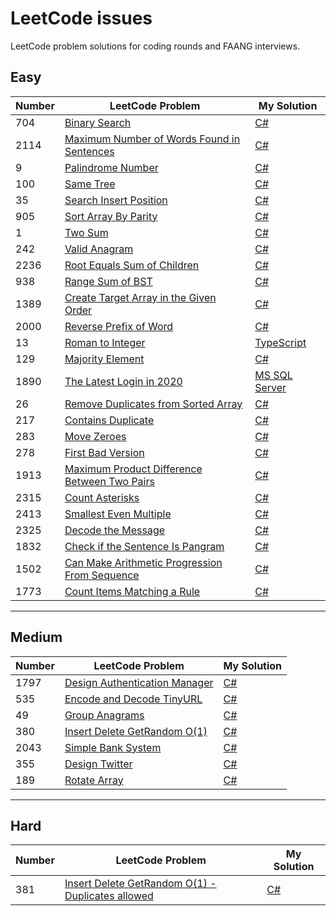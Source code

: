 # LeetCode issues
LeetCode problem solutions for coding rounds and FAANG interviews.

## Easy
| Number | LeetCode Problem | My Solution
| ------------- | ------------- | -------------
| 704 | [Binary Search](https://leetcode.com/problems/binary-search/) | [C#](https://github.com/Ghyro/LeetCode/blob/main/Easy/704.%20Binary%20Search.txt)
| 2114 | [ Maximum Number of Words Found in Sentences](https://leetcode.com/problems/maximum-number-of-words-found-in-sentences/) | [C#](https://github.com/Ghyro/LeetCode/blob/main/Easy/2114.%20Maximum%20Number%20of%20Words%20Found%20in%20Sentences.txt)  | Easy
| 9 | [Palindrome Number](https://leetcode.com/problems/palindrome-number/) | [C#](https://github.com/Ghyro/LeetCode/blob/main/Easy/9.%20Palindrome%20Number.txt)
| 100 | [Same Tree](https://leetcode.com/problems/same-tree/) | [C#](https://github.com/Ghyro/LeetCode/blob/main/Easy/100.%20Same%20Tree.txt)
| 35 | [Search Insert Position](https://leetcode.com/problems/search-insert-position/) | [C#](https://github.com/Ghyro/LeetCode/blob/main/Easy/35.%20Search%20Insert%20Position.txt)
| 905  | [Sort Array By Parity](https://leetcode.com/problems/sort-array-by-parity/) | [C#](https://github.com/Ghyro/LeetCode/blob/main/Easy/905.%20Sort%20Array%20By%20Parity.txt)
| 1  | [Two Sum](https://leetcode.com/problems/two-sum/) | [C#](https://github.com/Ghyro/LeetCode/blob/main/Easy/1.%20Two%20Sum.txt)
| 242 | [Valid Anagram](https://leetcode.com/problems/valid-anagram/) | [C#](https://github.com/Ghyro/LeetCode/blob/main/Easy/242.%20Valid%20Anagram.txt)
| 2236 | [Root Equals Sum of Children](https://leetcode.com/problems/root-equals-sum-of-children/) | [C#](https://github.com/Ghyro/LeetCode/blob/main/Easy/2236.%20Root%20Equals%20Sum%20of%20Children.txt)
| 938 | [Range Sum of BST](https://leetcode.com/problems/range-sum-of-bst/) | [C#](https://github.com/Ghyro/LeetCode/blob/main/Easy/938.%20Range%20Sum%20of%20BST.txt)
| 1389 | [Create Target Array in the Given Order](https://leetcode.com/problems/create-target-array-in-the-given-order/) | [C#](https://github.com/Ghyro/LeetCode/blob/main/Easy/1389.%20Create%20Target%20Array%20in%20the%20Given%20Order.txt)
| 2000 | [Reverse Prefix of Word](https://leetcode.com/problems/reverse-prefix-of-word/) | [C#](https://github.com/Ghyro/LeetCode/blob/main/Easy/2000.%20Reverse%20Prefix%20of%20Word.txt)
| 13 | [Roman to Integer](https://leetcode.com/problems/roman-to-integer/) | [TypeScript](https://github.com/Ghyro/LeetCode/blob/main/Easy/13.%20Roman%20to%20Integer.txt)
| 129 | [Majority Element](https://leetcode.com/problems/majority-element/) | [C#](https://github.com/Ghyro/LeetCode/blob/main/Easy/169.%20Majority%20Element.txt)
| 1890 | [The Latest Login in 2020](https://leetcode.com/problems/the-latest-login-in-2020/) | [MS SQL Server](https://github.com/Ghyro/LeetCode/blob/main/Easy/1890.%20The%20Latest%20Login%20in%202020.txt)
| 26 | [Remove Duplicates from Sorted Array](https://leetcode.com/problems/remove-duplicates-from-sorted-array/) | [C#](https://github.com/Ghyro/LeetCode/blob/main/Easy/26.%20Remove%20Duplicates%20from%20Sorted%20Array.txt)
| 217 | [Contains Duplicate](https://leetcode.com/problems/contains-duplicate/) | [C#](https://github.com/Ghyro/LeetCode/blob/main/Easy/217.%20Contains%20Duplicate.txt)
| 283 | [Move Zeroes](https://leetcode.com/problems/move-zeroes/) | [C#](https://github.com/Ghyro/LeetCode/blob/main/Easy/283.%20Move%20Zeroes.txt)
| 278 | [First Bad Version](https://leetcode.com/problems/first-bad-version/) | [C#](https://github.com/Ghyro/LeetCode/blob/main/Easy/278.%20First%20Bad%20Version.txt)
| 1913 | [Maximum Product Difference Between Two Pairs](https://leetcode.com/problems/maximum-product-difference-between-two-pairs/) | [C#](https://github.com/Ghyro/LeetCode/blob/main/Easy/1913.%20Maximum%20Product%20Difference%20Between%20Two%20Pairs.txt)
| 2315 | [Count Asterisks](https://leetcode.com/problems/count-asterisks/) | [C#](https://github.com/Ghyro/LeetCode/blob/main/Easy/2315.%20Count%20Asterisks.txt)
| 2413 | [Smallest Even Multiple](https://leetcode.com/problems/smallest-even-multiple/) | [C#](https://github.com/Ghyro/LeetCode/blob/main/Easy/2413.%20Smallest%20Even%20Multiple.txt)
| 2325 | [Decode the Message](https://leetcode.com/problems/decode-the-message/) | [C#](https://github.com/Ghyro/LeetCode/blob/main/Easy/2325.%20Decode%20the%20Message.txt)
| 1832 | [Check if the Sentence Is Pangram](https://leetcode.com/problems/check-if-the-sentence-is-pangram/) | [C#](https://github.com/Ghyro/LeetCode/blob/main/Easy/1832.%20Check%20if%20the%20Sentence%20Is%20Pangram.txt)
| 1502 | [Can Make Arithmetic Progression From Sequence](https://leetcode.com/problems/can-make-arithmetic-progression-from-sequence/) | [C#](https://github.com/Ghyro/LeetCode/blob/main/Easy/1502.%20Can%20Make%20Arithmetic%20Progression%20From%20Sequence.txt)
| 1773 | [Count Items Matching a Rule](https://leetcode.com/problems/count-items-matching-a-rule/) | [C#](https://github.com/Ghyro/LeetCode/blob/main/Easy/1773.%20Count%20Items%20Matching%20a%20Rule.txt)
---

## Medium
| Number | LeetCode Problem | My Solution
| ------------- | ------------- | -------------
| 1797 | [Design Authentication Manager](https://leetcode.com/problems/design-authentication-manager/) | [C#](https://github.com/Ghyro/LeetCode/blob/main/Medium/1797.%20Design%20Authentication%20Manager.txt)
| 535 | [Encode and Decode TinyURL](https://leetcode.com/problems/encode-and-decode-tinyurl/) | [C#](https://github.com/Ghyro/LeetCode/blob/main/Medium/535.%20Encode%20and%20Decode%20TinyURL.txt)
| 49 | [Group Anagrams](https://leetcode.com/problems/group-anagrams/) | [C#](https://github.com/Ghyro/LeetCode/blob/main/Medium/49.%20Group%20Anagrams.txt)
| 380 | [Insert Delete GetRandom O(1)](https://leetcode.com/problems/insert-delete-getrandom-o1/) | [C#](https://github.com/Ghyro/LeetCode/blob/main/Medium/380.%20Insert%20Delete%20GetRandom%20O(1).txt)
| 2043 | [Simple Bank System](https://leetcode.com/problems/simple-bank-system/) | [C#](https://github.com/Ghyro/LeetCode/blob/main/Medium/2043.%20Simple%20Bank%20System.txt)
| 355  | [Design Twitter](https://leetcode.com/problems/design-twitter/) | [C#](https://github.com/Ghyro/LeetCode/blob/main/Medium/355.%20Design%20Twitter.txt)
| 189  | [Rotate Array](https://leetcode.com/problems/rotate-array/) | [C#](https://github.com/Ghyro/LeetCode/blob/main/Medium/189.%20Rotate%20Array.txt)
---

## Hard
| Number | LeetCode Problem | My Solution
| ------------- | ------------- | ------------- |
| 381  | [Insert Delete GetRandom O(1) - Duplicates allowed](https://leetcode.com/problems/insert-delete-getrandom-o1-duplicates-allowed/) | [C#](https://github.com/Ghyro/LeetCode/blob/main/Hard/381.%20Insert%20Delete%20GetRandom%20O(1)%20-%20Duplicates%20allowed.txt)
